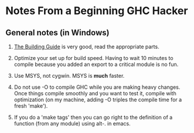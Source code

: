# Notes From a Beginning GHC Hacker

## General notes (in Windows)

1. [The Building Guide](http://www.haskell.org/ghc/docs/latest/html/building/index.html) is very good, read the appropriate parts.
1. Optimize your set up for build speed.  Having to wait 10 minutes to compile because you added an export to a critical module is no fun.

  1. Use MSYS, not cygwin.  MSYS is **much** faster.
  1. Do not use -O to compile GHC while you are making heavy changes.  Once things compile smoothly and you want to test it, compile with optimization (on my machine, adding -O triples the compile time for a fresh 'make').
1. If you do a 'make tags' then you can go right to the definition of a function (from any module) using alt-. in emacs.
